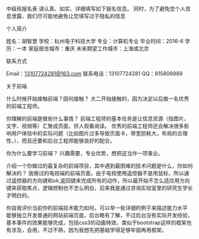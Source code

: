 中级班报名表
请认真、如实、详细填写如下报名信息。 同时，为了避免您个人信息泄露，我们尽可能地避免让您填写过于隐私的信息

个人简介

姓名：胡智慧
学校：杭州电子科技大学
专业：计算机专业
毕业时间：2016-6
学历：一本
家庭居住城市：重庆
未来期望工作城市：上海或北京

联系方式

Email：13107724281@163.com
联系电话：13107724281
QQ：815606989

关于前端

什么时候开始接触前端？因何接触？
大二开始接触的，因为决定以后做一名优秀的前端工程师。

你理解的前端是做些什么事情？
前端工程师的基本任务是让信息资源（指图片、文字、视频等）汇聚成页面，供人观看阅读。
优秀的前端工程师还会解决很多影响用户体验中的实际问题（比如图片过多导致页面卡，带宽损耗大，布局的合理性，），而且还要和后台工程师能够良好的配合。

你为什么要学习前端？
兴趣需要，专业优势，想把这当作一项事业。

介绍一个你做过的最复杂的前端项目，其中遇到最困难的技术问题是什么，你如何解决的？
我做过的电视端的前端页面，由于电视使用遥控器不是用鼠标，所以通过遥控器的方向键和ok,返回键来完成所有的动作，所以最开始不怎么适应用方向键来获取焦点，逻辑控制也不怎么明白，后来我是通过咨询实验室里的研究生学长才明白的。

你自我评价当前你的前端技术能力如何，可以举一些详细的例子来描述能力水平
能够独立开发普通的网站前端页面，后台略有了解，不过后台没有实际开发经验，基本事件的效果能够完成，包括css3的动画特效，类似于bootstrap这样的框架也有涉及，会用，不过不熟，因为我想先把基础学得足够牢固再用框架。
